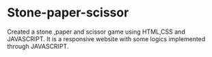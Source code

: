 # Stone-paper-scissor
Created a stone ,paper and scissor game using HTML,CSS and JAVASCRIPT. It is a responsive website with some logics implemented through JAVASCRIPT.
